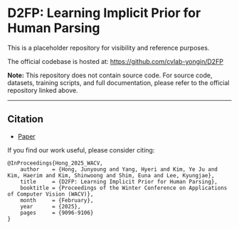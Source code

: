 # D2FP: Learning Implicit Prior for Human Parsing

This is a placeholder repository for visibility and reference purposes.

The official codebase is hosted at: https://github.com/cvlab-yongin/D2FP

**Note:** This repository does not contain source code. For source code, datasets, training scripts, and full documentation, please refer to the official repository linked above.

---

## Citation
* [Paper](https://openaccess.thecvf.com/content/WACV2025/html/Hong_D2FP_Learning_Implicit_Prior_for_Human_Parsing_WACV_2025_paper.html)

If you find our work useful, please consider citing:

```
@InProceedings{Hong_2025_WACV,
    author    = {Hong, Junyoung and Yang, Hyeri and Kim, Ye Ju and Kim, Haerim and Kim, Shinwoong and Shim, Euna and Lee, Kyungjae},
    title     = {D2FP: Learning Implicit Prior for Human Parsing},
    booktitle = {Proceedings of the Winter Conference on Applications of Computer Vision (WACV)},
    month     = {February},
    year      = {2025},
    pages     = {9096-9106}
}
```

